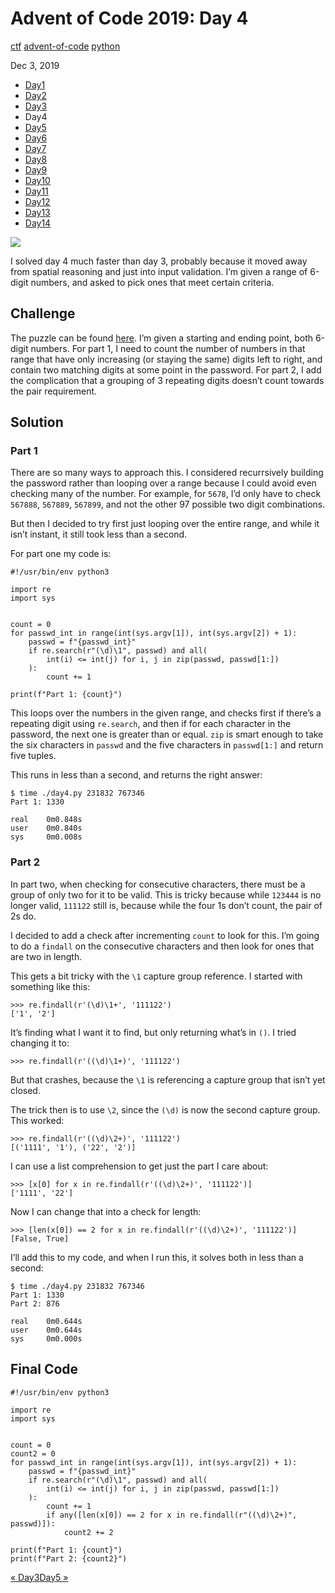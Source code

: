 # Advent of Code 2019: Day 4

[ctf](/tags#ctf ) [advent-of-code](/tags#advent-of-code )
[python](/tags#python )  
  
Dec 3, 2019

  * [Day1](/adventofcode2019/1)
  * [Day2](/adventofcode2019/2)
  * [Day3](/adventofcode2019/3)
  * Day4
  * [Day5](/adventofcode2019/5)
  * [Day6](/adventofcode2019/6)
  * [Day7](/adventofcode2019/7)
  * [Day8](/adventofcode2019/8)
  * [Day9](/adventofcode2019/9)
  * [Day10](/adventofcode2019/10)
  * [Day11](/adventofcode2019/11)
  * [Day12](/adventofcode2019/12)
  * [Day13](/adventofcode2019/13)
  * [Day14](/adventofcode2019/14)

![](https://0xdfimages.gitlab.io/img/aoc2019-4-cover.png)

I solved day 4 much faster than day 3, probably because it moved away from
spatial reasoning and just into input validation. I’m given a range of 6-digit
numbers, and asked to pick ones that meet certain criteria.

## Challenge

The puzzle can be found [here](https://adventofcode.com/2019/day/4). I’m given
a starting and ending point, both 6-digit numbers. For part 1, I need to count
the number of numbers in that range that have only increasing (or staying the
same) digits left to right, and contain two matching digits at some point in
the password. For part 2, I add the complication that a grouping of 3
repeating digits doesn’t count towards the pair requirement.

## Solution

### Part 1

There are so many ways to approach this. I considered recurrsively building
the password rather than looping over a range because I could avoid even
checking many of the number. For example, for `5678`, I’d only have to check
`567888`, `567889`, `567899`, and not the other 97 possible two digit
combinations.

But then I decided to try first just looping over the entire range, and while
it isn’t instant, it still took less than a second.

For part one my code is:

    
    
    #!/usr/bin/env python3
    
    import re
    import sys
    
    
    count = 0
    for passwd_int in range(int(sys.argv[1]), int(sys.argv[2]) + 1):
        passwd = f"{passwd_int}"
        if re.search(r"(\d)\1", passwd) and all(
            int(i) <= int(j) for i, j in zip(passwd, passwd[1:])
        ):
            count += 1
    
    print(f"Part 1: {count}")
    

This loops over the numbers in the given range, and checks first if there’s a
repeating digit using `re.search`, and then if for each character in the
password, the next one is greater than or equal. `zip` is smart enough to take
the six characters in `passwd` and the five characters in `passwd[1:]` and
return five tuples.

This runs in less than a second, and returns the right answer:

    
    
    $ time ./day4.py 231832 767346
    Part 1: 1330
    
    real    0m0.848s
    user    0m0.840s
    sys     0m0.008s
    

### Part 2

In part two, when checking for consecutive characters, there must be a group
of only two for it to be valid. This is tricky because while `123444` is no
longer valid, `111122` still is, because while the four 1s don’t count, the
pair of 2s do.

I decided to add a check after incrementing `count` to look for this. I’m
going to do a `findall` on the consecutive characters and then look for ones
that are two in length.

This gets a bit tricky with the `\1` capture group reference. I started with
something like this:

    
    
    >>> re.findall(r'(\d)\1+', '111122')
    ['1', '2']
    

It’s finding what I want it to find, but only returning what’s in `()`. I
tried changing it to:

    
    
    >>> re.findall(r'((\d)\1+)', '111122')
    

But that crashes, because the `\1` is referencing a capture group that isn’t
yet closed.

The trick then is to use `\2`, since the `(\d)` is now the second capture
group. This worked:

    
    
    >>> re.findall(r'((\d)\2+)', '111122')
    [('1111', '1'), ('22', '2')]
    

I can use a list comprehension to get just the part I care about:

    
    
    >>> [x[0] for x in re.findall(r'((\d)\2+)', '111122')]
    ['1111', '22']
    

Now I can change that into a check for length:

    
    
    >>> [len(x[0]) == 2 for x in re.findall(r'((\d)\2+)', '111122')]
    [False, True]
    

I’ll add this to my code, and when I run this, it solves both in less than a
second:

    
    
    $ time ./day4.py 231832 767346
    Part 1: 1330
    Part 2: 876
    
    real    0m0.644s
    user    0m0.644s
    sys     0m0.000s
    

## Final Code

    
    
    #!/usr/bin/env python3
    
    import re
    import sys
    
    
    count = 0
    count2 = 0
    for passwd_int in range(int(sys.argv[1]), int(sys.argv[2]) + 1):
        passwd = f"{passwd_int}"
        if re.search(r"(\d)\1", passwd) and all(
            int(i) <= int(j) for i, j in zip(passwd, passwd[1:])
        ):
            count += 1
            if any([len(x[0]) == 2 for x in re.findall(r"((\d)\2+)", passwd)]):
                count2 += 2
    
    print(f"Part 1: {count}")
    print(f"Part 2: {count2}")
    

[« Day3](/adventofcode2019/3)[Day5 »](/adventofcode2019/5)

[](/adventofcode2019/4)

